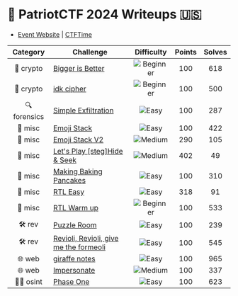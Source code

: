 # :eagle: PatriotCTF 2024 Writeups :us:

- [Event Website](https://pctf.competitivecyber.club) | [CTFTime](https://ctftime.org/event/2426)

|           Category            | Challenge                                                                                      |                           Difficulty                           | Points | Solves |
|:-----------------------------:|------------------------------------------------------------------------------------------------|:--------------------------------------------------------------:|:------:|:------:|
| :closed_lock_with_key: crypto | [Bigger is Better](./crypto-bigger-is-better)                                                  | ![Beginner](https://img.shields.io/badge/Beginner-brightgreen) |  100   |  618   |
| :closed_lock_with_key: crypto | [idk cipher](./crypto-idk-cipher)                                                              | ![Beginner](https://img.shields.io/badge/Beginner-brightgreen) |  100   |  500   |
|        :mag: forensics        | [Simple Exfiltration](./forensics-simple-exfiltration)                                         |       ![Easy](https://img.shields.io/badge/Easy-009900)        |  100   |  287   |
|        :game_die: misc        | [Emoji Stack](./misc-emoji-stack)                                                              |       ![Easy](https://img.shields.io/badge/Easy-009900)        |  100   |  422   |
|        :game_die: misc        | [Emoji Stack V2](./misc-emoji-stack-v2)                                                        |     ![Medium](https://img.shields.io/badge/Medium-ffdd00)      |  290   |  105   |
|        :game_die: misc        | [Let's Play \[steg\]Hide & Seek](./misc-lets-play-steghide--seek)                              |     ![Medium](https://img.shields.io/badge/Medium-ffdd00)      |  402   |   49   |
|        :game_die: misc        | [Making Baking Pancakes](./misc-making-baking-pancakes)                                        |       ![Easy](https://img.shields.io/badge/Easy-009900)        |  100   |  310   |
|        :game_die: misc        | [RTL Easy](./misc-rtl-easy)                                                                    |       ![Easy](https://img.shields.io/badge/Easy-009900)        |  318   |   91   |
|        :game_die: misc        | [RTL Warm up](./misc-rtl-warm-up)                                                              | ![Beginner](https://img.shields.io/badge/Beginner-brightgreen) |  100   |  533   |
|    :hammer_and_wrench: rev    | [Puzzle Room](./rev-puzzle-room)                                                               |       ![Easy](https://img.shields.io/badge/Easy-009900)        |  100   |  239   |
|    :hammer_and_wrench: rev    | [Revioli, Revioli, give me the formeoli](./rev-revioli-revioli-give-me-the-formeoli)           |       ![Easy](https://img.shields.io/badge/Easy-009900)        |  100   |  545   |
|  :globe_with_meridians: web   | [giraffe notes](./web-giraffe-notes)                                                           |       ![Easy](https://img.shields.io/badge/Easy-009900)        |  100   |  965   |
|  :globe_with_meridians: web   | [Impersonate](./web-impersonate)                                                               |     ![Medium](https://img.shields.io/badge/Medium-ffdd00)      |  100   |  337   |
|    :male_detective: osint     | [Phase One](./osint-phase-one)                                                                 |       ![Easy](https://img.shields.io/badge/Easy-009900)        |  100   |  623   |

